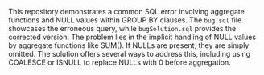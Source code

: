 This repository demonstrates a common SQL error involving aggregate functions and NULL values within GROUP BY clauses. The `bug.sql` file showcases the erroneous query, while `bugSolution.sql` provides the corrected version. The problem lies in the implicit handling of NULL values by aggregate functions like SUM().  If NULLs are present, they are simply omitted.  The solution offers several ways to address this, including using COALESCE or ISNULL to replace NULLs with 0 before aggregation.